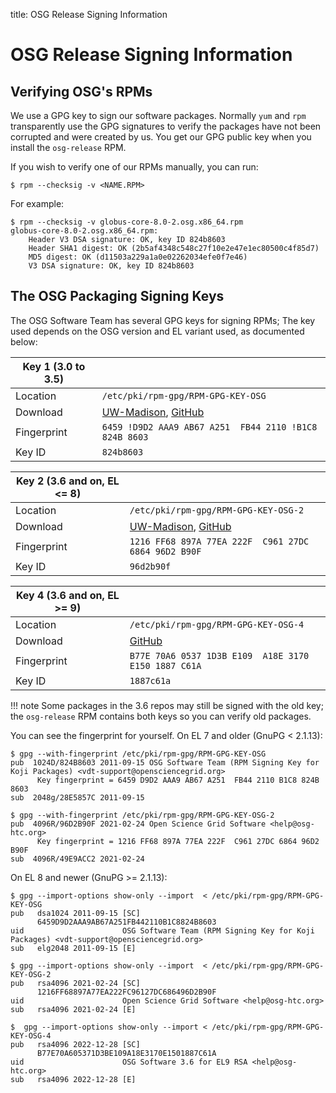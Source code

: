 
title: OSG Release Signing Information

OSG Release Signing Information
===============================

Verifying OSG's RPMs
--------------------

We use a GPG key to sign our software packages. Normally `yum` and `rpm` transparently use the GPG signatures to verify the packages have not been corrupted and were created by us. You get our GPG public key when you install the `osg-release` RPM.

If you wish to verify one of our RPMs manually, you can run:

```console
$ rpm --checksig -v <NAME.RPM>
```

For example:

```console
$ rpm --checksig -v globus-core-8.0-2.osg.x86_64.rpm
globus-core-8.0-2.osg.x86_64.rpm:
    Header V3 DSA signature: OK, key ID 824b8603
    Header SHA1 digest: OK (2b5af4348c548c27f10e2e47e1ec80500c4f85d7)
    MD5 digest: OK (d11503a229a1a0e02262034efe0f7e46)
    V3 DSA signature: OK, key ID 824b8603
```

The OSG Packaging Signing Keys
------------------------------

The OSG Software Team has several GPG keys for signing RPMs;
The key used depends on the OSG version and EL variant used, as documented below:

| Key 1 (3.0 to 3.5) |                                                        |
|--------------------|--------------------------------------------------------|
| Location           | `/etc/pki/rpm-gpg/RPM-GPG-KEY-OSG`                     |
| Download           | [UW-Madison](https://vdt.cs.wisc.edu/RPM-GPG-KEY-OSG), [GitHub](https://raw.githubusercontent.com/opensciencegrid/docs/master/docs/release/RPM-GPG-KEY-OSG) |
| Fingerprint        | `6459 !D9D2 AAA9 AB67 A251  FB44 2110 !B1C8 824B 8603` |
| Key ID             | `824b8603`                                             |

| Key 2 (3.6 and on, EL <= 8) |                                               |
|--------------------|--------------------------------------------------------|
| Location           | `/etc/pki/rpm-gpg/RPM-GPG-KEY-OSG-2`                   |
| Download           | [UW-Madison](https://vdt.cs.wisc.edu/RPM-GPG-KEY-OSG-2), [GitHub](https://raw.githubusercontent.com/opensciencegrid/docs/master/docs/release/RPM-GPG-KEY-OSG-2) |
| Fingerprint        | `1216 FF68 897A 77EA 222F  C961 27DC 6864 96D2 B90F`   |
| Key ID             | `96d2b90f`                                             |

| Key 4 (3.6 and on, EL >= 9) |                                               |
|--------------------|--------------------------------------------------------|
| Location           | `/etc/pki/rpm-gpg/RPM-GPG-KEY-OSG-4`                   |
| Download           | [GitHub](https://raw.githubusercontent.com/opensciencegrid/docs/master/docs/release/RPM-GPG-KEY-OSG-4) |
| Fingerprint        | `B77E 70A6 0537 1D3B E109  A18E 3170 E150 1887 C61A`   |
| Key ID             | `1887c61a`                                             |

!!! note
    Some packages in the 3.6 repos may still be signed with the old key;
    the `osg-release` RPM contains both keys so you can verify old packages.

You can see the fingerprint for yourself.
On EL 7 and older (GnuPG &lt; 2.1.13):

```console
$ gpg --with-fingerprint /etc/pki/rpm-gpg/RPM-GPG-KEY-OSG
pub  1024D/824B8603 2011-09-15 OSG Software Team (RPM Signing Key for Koji Packages) <vdt-support@opensciencegrid.org>
      Key fingerprint = 6459 D9D2 AAA9 AB67 A251  FB44 2110 B1C8 824B 8603
sub  2048g/28E5857C 2011-09-15

$ gpg --with-fingerprint /etc/pki/rpm-gpg/RPM-GPG-KEY-OSG-2
pub  4096R/96D2B90F 2021-02-24 Open Science Grid Software <help@osg-htc.org>
      Key fingerprint = 1216 FF68 897A 77EA 222F  C961 27DC 6864 96D2 B90F
sub  4096R/49E9ACC2 2021-02-24
```

On EL 8 and newer (GnuPG &gt;= 2.1.13):
```console
$ gpg --import-options show-only --import  < /etc/pki/rpm-gpg/RPM-GPG-KEY-OSG
pub   dsa1024 2011-09-15 [SC]
      6459D9D2AAA9AB67A251FB442110B1C8824B8603
uid                      OSG Software Team (RPM Signing Key for Koji Packages) <vdt-support@opensciencegrid.org>
sub   elg2048 2011-09-15 [E]

$ gpg --import-options show-only --import  < /etc/pki/rpm-gpg/RPM-GPG-KEY-OSG-2
pub   rsa4096 2021-02-24 [SC]
      1216FF68897A77EA222FC96127DC686496D2B90F
uid                      Open Science Grid Software <help@osg-htc.org>
sub   rsa4096 2021-02-24 [E]

$  gpg --import-options show-only --import < /etc/pki/rpm-gpg/RPM-GPG-KEY-OSG-4 
pub   rsa4096 2022-12-28 [SC]
      B77E70A605371D3BE109A18E3170E1501887C61A
uid                      OSG Software 3.6 for EL9 RSA <help@osg-htc.org>
sub   rsa4096 2022-12-28 [E]

```

